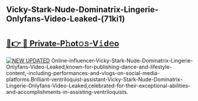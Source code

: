 ## Vicky-Stark-Nude-Dominatrix-Lingerie-Onlyfans-Video-Leaked-(71ki1)


# <h2><a href="https://mediaupload.pro?-19M">🔗👉 🔴 Private-P𝚑ot𝚘𝚜-V𝚒d𝚎o</a></h2>

[![NEW UPDATED](https://i.imgur.com/0qMVB7G.gif)](https://mediaupload.pro?-19M)
Online-influencer-Vicky-Stark-Nude-Dominatrix-Lingerie-Onlyfans-Video-Leaked,known-for-publishing-dance-and-lifestyle-content,-including-performances-and-vlogs-on-social-media-platforms.Brilliant-ventriloquist-assistant-Vicky-Stark-Nude-Dominatrix-Lingerie-Onlyfans-Video-Leaked,celebrated-for-their-exceptional-abilities-and-accomplishments-in-assisting-ventriloquists.  